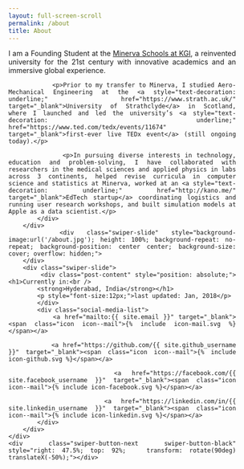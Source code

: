 ```yaml
---
layout: full-screen-scroll
permalink: /about
title: About
---
```

<script>document.body.className += ' fade-out';</script>

<div class="swiper-container">
	<div class="swiper-wrapper">
		<div class="swiper-slide">
	      	<div class="post-content" style="width: 90%; text-align: justify;">
	      		<p>I am a Founding Student at the <a style="text-decoration: underline;" href="https://minerva.kgi.edu" target="_blank"> Minerva Schools at KGI</a>, a reinvented university for the 21st century with innovative academics and an immersive global experience.</p>

	      		<p>Prior to my transfer to Minerva, I studied Aero-Mechanical Engineering at the <a style="text-decoration: underline;" href="https://www.strath.ac.uk/" target="_blank">University of Strathclyde</a> in Scotland, where I launched and led the university’s <a style="text-decoration: underline;" href="https://www.ted.com/tedx/events/11674" target="_blank">first-ever live TEDx event</a> (still ongoing today).</p>

				<p>In pursuing diverse interests in technology, education and problem-solving, I have collaborated with researchers in the medical sciences and applied physics in labs across 3 continents, helped revise curricula in computer science and statistics at Minerva, worked at an <a style="text-decoration: underline;" href="http://kano.me/" target="_blank">EdTech startup</a> coordinating logistics and running user research workshops, and built simulation models at Apple as a data scientist.</p>
			</div>
	  	</div>
		<div class="swiper-slide" style="background-image:url('/about.jpg'); height: 100%; background-repeat: no-repeat; background-position: center center; background-size: cover; overflow: hidden;">
		</div>
		<div class="swiper-slide">
	      	<div class="post-content" style="position: absolute;"><h1>Currently in:<br />
			<strong>Hyderabad, India</strong></h1>
			<p style="font-size:12px;">last updated: Jan, 2018</p>
			</div>
			<div class="social-media-list">
	          <a href="mailto:{{ site.email }}" target="_blank"><span class="icon icon--mail">{% include icon-mail.svg %}</span></a>

	          <a href="https://github.com/{{ site.github_username }}" target="_blank"><span class="icon icon--mail">{% include icon-github.svg %}</span></a>

	          <a href="https://facebook.com/{{ site.facebook_username }}" target="_blank"><span class="icon icon--mail">{% include icon-facebook.svg %}</span></a>

	          <a href="https://linkedin.com/in/{{ site.linkedin_username }}" target="_blank"><span class="icon icon--mail">{% include icon-linkedin.svg %}</span></a>
	        </div>
	  	</div>
	</div>
	<div class="swiper-button-next swiper-button-black" style="right: 47.5%; top: 92%;   transform: rotate(90deg) translateX(-50%);"></div>
</div>

<script>
	$(document).ready(function(){
	    $('body').removeClass('fade-out');
	});

</script>
